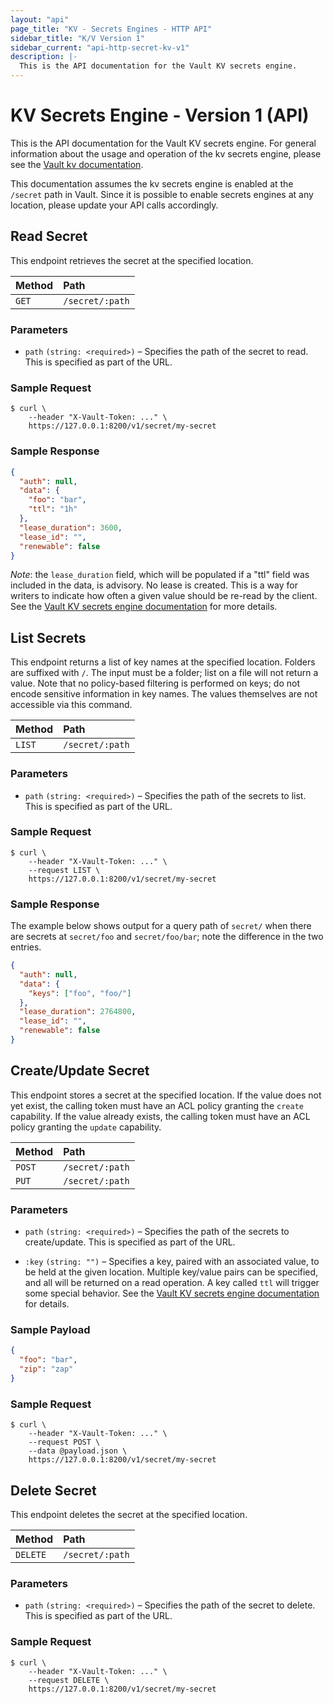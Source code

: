 ```yaml
---
layout: "api"
page_title: "KV - Secrets Engines - HTTP API"
sidebar_title: "K/V Version 1"
sidebar_current: "api-http-secret-kv-v1"
description: |-
  This is the API documentation for the Vault KV secrets engine.
---
```


# KV Secrets Engine - Version 1 (API)

This is the API documentation for the Vault KV secrets engine. For general
information about the usage and operation of the kv secrets engine, please
see the [Vault kv documentation](/docs/secrets/kv/index.html).

This documentation assumes the kv secrets engine is enabled at the
`/secret` path in Vault. Since it is possible to enable secrets engines at any
location, please update your API calls accordingly.

## Read Secret

This endpoint retrieves the secret at the specified location.

| Method   | Path                         |
| :--------------------------- | :--------------------- |
| `GET`    | `/secret/:path`              |

### Parameters

- `path` `(string: <required>)` – Specifies the path of the secret to read.
  This is specified as part of the URL.

### Sample Request

```
$ curl \
    --header "X-Vault-Token: ..." \
    https://127.0.0.1:8200/v1/secret/my-secret
```

### Sample Response

```json
{
  "auth": null,
  "data": {
    "foo": "bar",
    "ttl": "1h"
  },
  "lease_duration": 3600,
  "lease_id": "",
  "renewable": false
}
```

_Note_: the `lease_duration` field, which will be populated if a "ttl" field
was included in the data, is advisory. No lease is created. This is a way for
writers to indicate how often a given value should be re-read by the client.
See the [Vault KV secrets engine documentation](/docs/secrets/kv/index.html)
for more details.

## List Secrets

This endpoint returns a list of key names at the specified location. Folders are
suffixed with `/`. The input must be a folder; list on a file will not return a
value. Note that no policy-based filtering is performed on keys; do not encode
sensitive information in key names. The values themselves are not accessible via
this command.

| Method   | Path                         |
| :--------------------------- | :--------------------- |
| `LIST`   | `/secret/:path`              |

### Parameters

- `path` `(string: <required>)` – Specifies the path of the secrets to list.
  This is specified as part of the URL.

### Sample Request

```
$ curl \
    --header "X-Vault-Token: ..." \
    --request LIST \
    https://127.0.0.1:8200/v1/secret/my-secret
```

### Sample Response

The example below shows output for a query path of `secret/` when there are
secrets at `secret/foo` and `secret/foo/bar`; note the difference in the two
entries.

```json
{
  "auth": null,
  "data": {
    "keys": ["foo", "foo/"]
  },
  "lease_duration": 2764800,
  "lease_id": "",
  "renewable": false
}
```

## Create/Update Secret

This endpoint stores a secret at the specified location. If the value does not
yet exist, the calling token must have an ACL policy granting the `create`
capability. If the value already exists, the calling token must have an ACL
policy granting the `update` capability.

| Method   | Path                         |
| :--------------------------- | :--------------------- |
| `POST`   | `/secret/:path`              |
| `PUT`    | `/secret/:path`              |

### Parameters

- `path` `(string: <required>)` – Specifies the path of the secrets to
  create/update. This is specified as part of the URL.

- `:key` `(string: "")` – Specifies a key, paired with an associated value, to
  be held at the given location. Multiple key/value pairs can be specified, and
  all will be returned on a read operation. A key called `ttl` will trigger
  some special behavior. See the [Vault KV secrets engine
  documentation](/docs/secrets/kv/index.html) for details.

### Sample Payload

```json
{
  "foo": "bar",
  "zip": "zap"
}
```

### Sample Request

```
$ curl \
    --header "X-Vault-Token: ..." \
    --request POST \
    --data @payload.json \
    https://127.0.0.1:8200/v1/secret/my-secret
```

## Delete Secret

This endpoint deletes the secret at the specified location.

| Method   | Path                         |
| :--------------------------- | :--------------------- |
| `DELETE` | `/secret/:path`              |

### Parameters

- `path` `(string: <required>)` – Specifies the path of the secret to delete.
  This is specified as part of the URL.

### Sample Request

```
$ curl \
    --header "X-Vault-Token: ..." \
    --request DELETE \
    https://127.0.0.1:8200/v1/secret/my-secret
```
